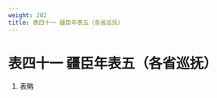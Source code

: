 ```yaml
---
weight: 202
title: 表四十一 疆臣年表五（各省巡抚）
---
```


# 表四十一 疆臣年表五（各省巡抚）

1. <span id="表四十一_疆臣年表五（各省巡抚）-1"></span>
表略
